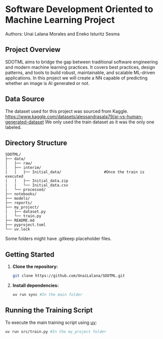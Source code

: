 # Software Development Oriented to Machine Learning Project

Authors: Unai Lalana Morales and Eneko Isturitz Sesma

## Project Overview

SDOTML aims to bridge the gap between traditional software engineering and modern machine learning practices. It covers best practices, design patterns, and tools to build robust, maintainable, and scalable ML-driven applications.
In this project we will create a NN capable of predicting whether an image is AI generated or not.

## Data Source

The dataset used for this project was sourced from Kaggle.
https://www.kaggle.com/datasets/alessandrasala79/ai-vs-human-generated-dataset
We only used the train dataset as it was the only one labeled.


## Directory Structure

```
SDOTML/
├── data/        
│   ├── raw/
│   ├── interim/
|   |   ├── Initial_data/                   #Once the train is executed
|   |   ├── Initial_data.zip
|   |   └── Initial_data.csv
|   └── processed/
├── notebooks/        
├── models/
├── reports/
├── my_project/
|   ├── dataset.py
|   └── train.py
├── README.md
├── pyproject.toml
└── uv.lock
```
Some folders might have .gitkeep placeholder files.
## Getting Started

1. **Clone the repository:**
    ```bash
    git clone https://github.com/UnaiLalana/SDOTML.git
    ```
2. **Install dependencies:**
    ```bash
    uv run sync #In the main folder
    ```

## Running the Training Script

To execute the main training script using [uv](https://github.com/astral-sh/uv):

```bash
uv run src/train.py #In the my_project folder
```